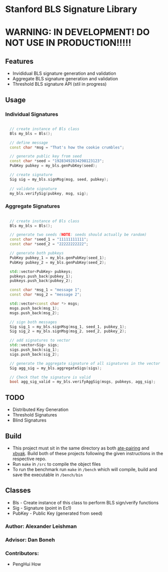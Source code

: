 # Stanford BLS Signature Library

# WARNING: IN DEVELOPMENT! DO NOT USE IN PRODUCTION!!!!!

## Features
- Invididual BLS signature generation and validation
- Aggregate BLS signature generation and validation
- Threshold BLS signature API (stil in progress)

## Usage
### Individual Signatures
```c++

  // create instance of Bls class
  Bls my_bls = Bls();

  // define message
  const char *msg = "That's how the cookie crumbles";

  // generate public key from seed
  const char *seed = "19283492834298123123";
  PubKey pubkey = my_bls.genPubKey(seed);

  // create signature
  Sig sig = my_bls.signMsg(msg, seed, pubkey);
  
  // validate signature
  my_bls.verifySig(pubkey, msg, sig);
```

### Aggregate Signatures
```c++

  // create instance of Bls class
  Bls my_bls = Bls();

  // generate two seeds (NOTE: seeds should actually be random)
  const char *seed_1 = "11111111111";
  const char *seed_2 = "22222222222";

  // generate both pubkeys
  PubKey pubkey_1 = my_bls.genPubKey(seed_1);
  PubKey pubkey_2 = my_bls.genPubKey(seed_2);

  std::vector<PubKey> pubkeys;
  pubkeys.push_back(pubkey_1);
  pubkeys.push_back(pubkey_2);

  const char *msg_1 = "message 1";
  const char *msg_2 = "message 2";

  std::vector<const char *> msgs;
  msgs.push_back(msg_1);
  msgs.push_back(msg_2);

  // sign both messages
  Sig sig_1 = my_bls.signMsg(msg_1, seed_1, pubkey_1);
  Sig sig_2 = my_bls.signMsg(msg_2, seed_2, pubkey_2);

  // add signatures to vector
  std::vector<Sig> sigs;
  sigs.push_back(sig_1);
  sigs.push_back(sig_2);

  // generate the aggregate signature of all signatures in the vector
  Sig agg_sig = my_bls.aggregateSigs(sigs);

  // Check that the signature is valid
  bool agg_sig_valid = my_bls.verifyAggSig(msgs, pubkeys, agg_sig);
```



## TODO
- Distributed Key Generation
- Threshold Signatures
- Blind Signatures

## Build
- This project must sit in the same directory as both [ate-pairing](https://github.com/herumi/ate-pairing) and [xbyak](https://github.com/herumi/xbyak). Build both of these projects following the given instructions in the respective repo.
- Run `make` in `/src` to compile the object files
- To run the benchmark run `make` in `/bench` which will compile, build and save the executable in `/bench/bin`


## Classes
- Bls - Create instance of this class to perform BLS sign/verify functions
- Sig - Signature (point in Ec1)
- PubKey - Public Key (generated from seed)

### Author: Alexander Leishman
### Advisor: Dan Boneh

### Contributors:
- PengHui How

